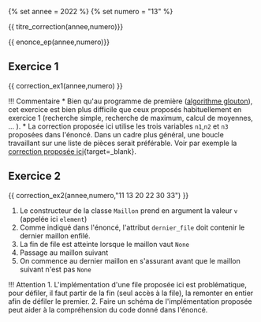 {% set annee = 2022 %}
{% set numero = "13" %}


{{ titre_correction(annee,numero)}}

{{ enonce_ep(annee,numero)}}
 

## Exercice 1

{{ correction_ex1(annee,numero) }}

!!! Commentaire
    * Bien qu'au programme de première ([algorithme glouton](https://fabricenativel.github.io/NSIPremiere/gloutons/#activite-3-probleme-du-rendu-de-monnaie)), cet exercice est bien plus difficile que ceux proposés habituellement en exercice 1 (recherche simple, recherche de maximum, calcul de moyennes, ... ).
    * La correction proposée ici utilise les trois variables `n1`,`n2` et `n3` proposées dans l'énoncé. Dans un cadre plus général, une boucle travaillant sur une liste de pièces serait préférable. Voir par exemple la [correction proposée ici](https://glassus.github.io/terminale_nsi/T6_6_Epreuve_pratique/BNS_2022/#exercice-131){target=_blank}.



## Exercice 2 
{{ correction_ex2(annee,numero,"11 13 20 22 30 33") }}

1. Le constructeur de la classe `Maillon` prend en argument la valeur `v` (appelée ici `element`)
2. Comme indiqué dans l'énoncé, l'attribut `dernier_file` doit contenir le dernier maillon enfilé.
3. La fin de file est atteinte lorsque le maillon vaut `None`
4. Passage au maillon suivant
5. On commence au dernier maillon en s'assurant avant que le maillon suivant n'est pas `None`

!!! Attention
    1. L'implémentation d'une file proposée ici est problématique, pour défiler, il faut partir de la fin (seul accès à la file), la remonter en entier afin de défiler le premier.
    2. Faire un schéma de l'implémentation proposée peut aider à la compréhension du code donné dans l'énoncé.
    